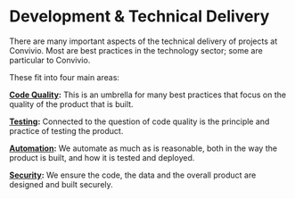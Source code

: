 # Development &amp; Technical Delivery

There are many important aspects of the technical delivery of projects at Convivio. Most are best practices in the technology sector; some are particular to Convivio.

These fit into four main areas:

**[Code Quality](/delivery_recipe/technical-delivery/code-quality/README.md):** This is an umbrella for many best practices that focus on the quality of the product that is built. 

**[Testing](/delivery_recipe/technical-delivery/testing/README.md):** Connected to the question of code quality is the principle and practice of testing the product.  

**[Automation](/delivery_recipe/technical-delivery/automation/README.md):** We automate as much as is reasonable, both in the way the product is built, and how it is tested and deployed. 

**[Security](/delivery_recipe/technical-delivery/security/README.md):** We ensure the code, the data and the overall product are designed and built securely. 
